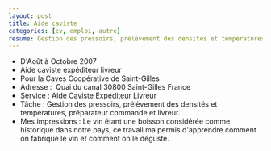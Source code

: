 ```yaml
---
layout: post
title: Aide caviste
categories: [cv, emploi, autre]
resume: Gestion des pressoirs, prélèvement des densités et températures, préparateur commandes et livreur.
---
```

* D'Août à Octobre 2007
* Aide caviste expéditeur livreur
* Pour la Caves Coopérative de Saint-Gilles
* Adresse : ­ Quai du canal­ 30800­ Saint-Gilles­ France
* Service : Aide Caviste­ Expéditeur­ Livreur­
* Tâche : Gestion des pressoirs, prélèvement des densités et températures, préparateur commande et livreur.
* Mes impressions : Le vin étant une boisson considérée comme historique dans notre pays, ce travail ma permis d'apprendre comment on fabrique le vin et comment on le déguste.